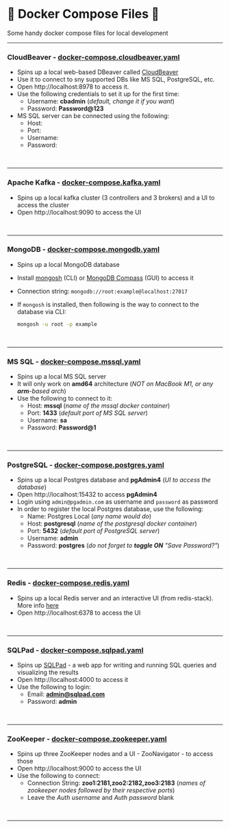 # 🐳 Docker Compose Files 📁
Some handy docker compose files for local development

---

### CloudBeaver - [docker-compose.cloudbeaver.yaml](docker-compose.cloudbeaver.yaml)
- Spins up a local web-based DBeaver called [CloudBeaver](https://github.com/dbeaver/cloudbeaver)
- Use it to connect to sny supported DBs like MS SQL, PostgreSQL, etc.
- Open http://localhost:8978 to access it.
- Use the following credentials to set it up for the first time:
  - Username: **cbadmin** (_default, change it if you want_)
  - Password: **Password@123**
- MS SQL server can be connected using the following:
  - Host:
  - Port:
  - Username:
  - Password:

<br/>

---

### Apache Kafka - [docker-compose.kafka.yaml](docker-compose.kafka.yaml)
- Spins up a local kafka cluster (3 controllers and 3 brokers) and a UI to access the cluster
- Open http://localhost:9090 to access the UI

<br/>

---

### MongoDB - [docker-compose.mongodb.yaml](docker-compose.mongodb.yaml)
- Spins up a local MongoDB database
- Install [mongosh](https://www.mongodb.com/try/download/shell) (CLI) or [MongoDB Compass](https://www.mongodb.com/try/download/compass) (GUI) to access it
- Connection string: `mongodb://root:example@localhost:27017`
- If `mongosh` is installed, then following is the way to connect to the database via CLI:

  ```sh
  mongosh -u root -p example
  ```

<br/>

---

### MS SQL - [docker-compose.mssql.yaml](docker-compose.mssql.yaml)
- Spins up a local MS SQL server
- It will only work on **amd64** architecture (_NOT on MacBook M1, or any **arm**-based arch_)
- Use the following to connect to it:
  - Host: **mssql** (_name of the mssql docker container_)
  - Port: **1433** (_default port of MS SQL server_)
  - Username: **sa**
  - Password: **Password@1**

<br/>

---

### PostgreSQL - [docker-compose.postgres.yaml](docker-compose.postgres.yaml)
- Spins up a local Postgres database and **pgAdmin4** (_UI to access the database_)
- Open http://localhost:15432 to access **pgAdmin4**
- Login using `admin@pgadmin.com` as username and `password` as password
- In order to register the local Postgres database, use the following:
  - Name: Postgres Local (_any name would do_)
  - Host: **postgresql** (_name of the postgresql docker container_)
  - Port: **5432** (_default port of PostgreSQL server_)
  - Username: **admin**
  - Password: **postgres** (_do not forget to **toggle ON** "Save Password?"_)

<br/>

---

### Redis - [docker-compose.redis.yaml](docker-compose.redis.yaml)
- Spins up a local Redis server and an interactive UI (from redis-stack). More info [here](https://redis.io/docs/latest/operate/oss_and_stack/install/install-stack/docker/)
- Open http://localhost:6378 to access the UI

<br/>

---

### SQLPad - [docker-compose.sqlpad.yaml](docker-compose.sqlpad.yaml)
- Spins up [SQLPad](https://getsqlpad.com/en/introduction/) - a web app for writing and running SQL queries and visualizing the results
- Open http://localhost:4000 to access it
- Use the following to login:
  - Email: **admin@sqlpad.com**
  - Password: **admin**

<br/>

---

### ZooKeeper - [docker-compose.zookeeper.yaml](docker-compose.zookeeper.yaml)
- Spins up three ZooKeeper nodes and a UI - ZooNavigator - to access those
- Open http://localhost:9000 to access the UI
- Use the following to connect:
  - Connection String: **zoo1:2181,zoo2:2182,zoo3:2183** (_names of zookeeper nodes followed by their respective ports_)
  - Leave the _Auth username_ and _Auth password_ blank

<br/>

---
